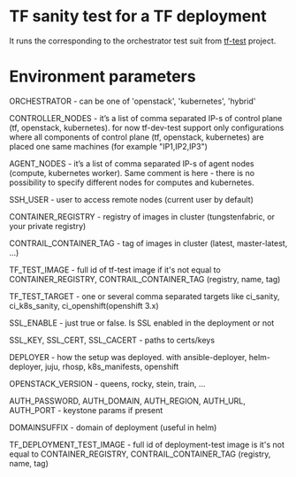 # TF sanity test for a TF deployment

It runs the corresponding to the orchestrator test suit from [tf-test](https://github.com/tungstenfabric/tf-test/tree/master) project.

# Environment parameters

ORCHESTRATOR - can be one of 'openstack', 'kubernetes', 'hybrid'

CONTROLLER_NODES - it’s a list of comma separated IP-s of control plane (tf, openstack, kubernetes). for now tf-dev-test support only configurations where all components of control plane (tf, openstack, kubernetes) are placed one same machines (for example "IP1,IP2,IP3")

AGENT_NODES - it’s a list of comma separated IP-s of agent nodes (compute, kubernetes worker). Same comment is here - there is no possibility to specify different nodes for computes and kubernetes.

SSH_USER - user to access remote nodes (current user by default)

CONTAINER_REGISTRY - registry of images in cluster (tungstenfabric, or your private registry)

CONTRAIL_CONTAINER_TAG - tag of images in cluster (latest, master-latest, ...)

TF_TEST_IMAGE - full id of tf-test image if it's not equal to CONTAINER_REGISTRY, CONTRAIL_CONTAINER_TAG (registry, name, tag)

TF_TEST_TARGET - one or several comma separated targets like ci_sanity, ci_k8s_sanity, ci_openshift(openshift 3.x)

SSL_ENABLE - just true or false. Is SSL enabled in the deployment or not

SSL_KEY, SSL_CERT, SSL_CACERT - paths to certs/keys

DEPLOYER - how the setup was deployed. with ansible-deployer, helm-deployer, juju, rhosp, k8s_manifests, openshift

OPENSTACK_VERSION - queens, rocky, stein, train, …

AUTH_PASSWORD, AUTH_DOMAIN, AUTH_REGION, AUTH_URL, AUTH_PORT - keystone params if present

DOMAINSUFFIX - domain of deployment (useful in helm)

TF_DEPLOYMENT_TEST_IMAGE - full id of deployment-test image is it's not equal to CONTAINER_REGISTRY, CONTRAIL_CONTAINER_TAG (registry, name, tag)
